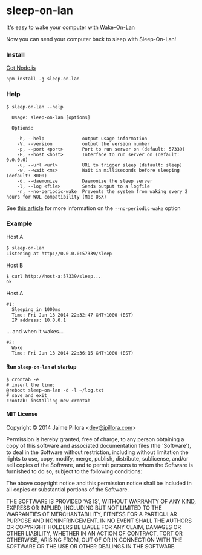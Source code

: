 sleep-on-lan
============

It's easy to wake your computer with [Wake-On-Lan](http://en.wikipedia.org/wiki/Wake-on-LAN)

Now you can send your computer back to sleep with Sleep-On-Lan!

### Install

[Get Node.js](http://nodejs.org/download/)

```
npm install -g sleep-on-lan
```

### Help

```
$ sleep-on-lan --help

  Usage: sleep-on-lan [options]

  Options:

    -h, --help              output usage information
    -V, --version           output the version number
    -p, --port <port>       Port to run server on (default: 57339)
    -H, --host <host>       Interface to run server on (default: 0.0.0.0)
    -u, --url <url>         URL to trigger sleep (default: sleep)
    -w, --wait <ms>         Wait in milliseconds before sleeping (default: 3000)
    -d, --daemonize         Daemonize the sleep server
    -l, --log <file>        Sends output to a logfile
    -n, --no-periodic-wake  Prevents the system from waking every 2 hours for WOL compatibility (Mac OSX)
```

See [this article](http://hints.macworld.com/article.php?story=20100401103451497) for more information on the `--no-periodic-wake` option

### Example

Host A
```sh
$ sleep-on-lan
Listening at http://0.0.0.0:57339/sleep
```

Host B
```sh
$ curl http://host-a:57339/sleep...
ok
```

Host A
```
#1:
  Sleeping in 1000ms
  Time: Fri Jun 13 2014 22:32:47 GMT+1000 (EST)
  IP address: 10.0.0.1
```
  ... and when it wakes...

```
#2:
  Woke
  Time: Fri Jun 13 2014 22:36:15 GMT+1000 (EST)
```

#### Run `sleep-on-lan` at startup

```
$ crontab -e
# insert the line:
@reboot sleep-on-lan -d -l ~/log.txt
# save and exit
crontab: installing new crontab
```

#### MIT License

Copyright &copy; 2014 Jaime Pillora &lt;dev@jpillora.com&gt;

Permission is hereby granted, free of charge, to any person obtaining
a copy of this software and associated documentation files (the
'Software'), to deal in the Software without restriction, including
without limitation the rights to use, copy, modify, merge, publish,
distribute, sublicense, and/or sell copies of the Software, and to
permit persons to whom the Software is furnished to do so, subject to
the following conditions:

The above copyright notice and this permission notice shall be
included in all copies or substantial portions of the Software.

THE SOFTWARE IS PROVIDED 'AS IS', WITHOUT WARRANTY OF ANY KIND,
EXPRESS OR IMPLIED, INCLUDING BUT NOT LIMITED TO THE WARRANTIES OF
MERCHANTABILITY, FITNESS FOR A PARTICULAR PURPOSE AND NONINFRINGEMENT.
IN NO EVENT SHALL THE AUTHORS OR COPYRIGHT HOLDERS BE LIABLE FOR ANY
CLAIM, DAMAGES OR OTHER LIABILITY, WHETHER IN AN ACTION OF CONTRACT,
TORT OR OTHERWISE, ARISING FROM, OUT OF OR IN CONNECTION WITH THE
SOFTWARE OR THE USE OR OTHER DEALINGS IN THE SOFTWARE.
